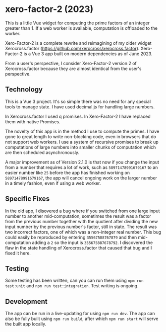 # xero-factor-2 (2023)

This is a little Vue widget for computing the prime factors of an integer greater than 1.  If a web worker is available, computation is offloaded to the worker.

Xero-Factor-2 is a complete rewrite and reimagining of my older widget Xerocross.factor (https://github.com/xerocross/xerocross.factor). Xero-Factor-2 is a Vue 3 app built on modern dependencies as of June 2023.

From a user's perspective, I consider Xero-Factor-2 version 2 of Xerocross.factor because they are almost identical from the user's perspective.

## Technology

This is a Vue 3 project. It's so simple there was no need for any special tools to manage state. I have used decimal.js for handling large numbers.

In Xerocross.factor I used q promises. In Xero-Factor-2 I have replaced them with native Promises.

The novelty of this app is in the method I use to compute the primes. I have gone to great length to write non-blocking code, even in browsers that do not support web workers. I use a system of recursive promises to break up computations of large numbers into smaller chunks of computation which are then scheduled asynchronously.

A major improvement as of Version 2.1.0 is that now if you change the input from a number
that requires a lot of work, such as `58971478991679167` to an easier number like `25` before
the app has finished working on `58971478991679167`, the app will cancel ongoing work on the larger
number in a timely fashion, even if using a web worker.

## Specific Fixes

In the old app, I disovered a bug where if you switched from one large input number to another mid-computation, sometimes the result was a factor from the previous number together with the quotient after dividing the new input number by the previous number's factor, still in state. The result was two incorrect factors, one of which was a non-integer real number. This bug could easily be reproduced by entering `35567588767879` and then mid-computation adding a `2` so the input is `355675887678792`. I discovered the flaw in the state handling of Xerocross.factor that caused that bug and I fixed it here.

## Testing

Some testing has been written, can you can run them using `npm run test:unit` and `npm run test:integration`. Test writing is ongoing.

## Development

The app can be run in a live-updating for using `npm run dev`. The app can also be fully built using `npm run build`, after which `npm run start` will serve the built app locally.